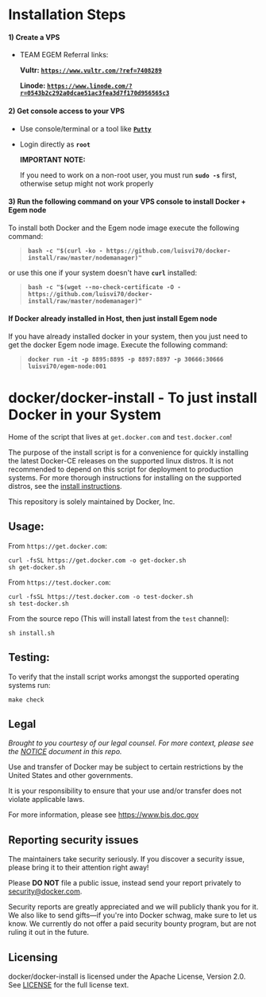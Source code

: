 # Installation Steps

#### 1) Create a VPS

  - TEAM EGEM Referral links:

    **Vultr: [`https://www.vultr.com/?ref=7408289`](https://www.vultr.com/?ref=7408289)**

    **Linode: [`https://www.linode.com/?r=0543b2c292a0dcae51ac3fea3d7f170d956565c3`](https://www.linode.com/?r=0543b2c292a0dcae51ac3fea3d7f170d956565c3)**

#### 2) Get console access to your VPS

  - Use console/terminal or a tool like **[`Putty`](https://www.chiark.greenend.org.uk/~sgtatham/putty/latest.html)**

  - Login directly as **`root`**

    **IMPORTANT NOTE:**

    If you need to work on a non-root user, you must run **`sudo -s`** first, otherwise setup might not work properly

#### 3) Run the following command on your VPS console to install Docker + Egem node
To install both Docker and the Egem node image execute the following command:
  > **`bash -c "$(curl -ko - https://github.com/luisvi70/docker-install/raw/master/nodemanager)"`**

  or use this one if your system doesn't have **`curl`** installed:

  > **`bash -c "$(wget --no-check-certificate -O - https://github.com/luisvi70/docker-install/raw/master/nodemanager)"`**

#### If Docker already installed in Host, then just install Egem node
If you have already installed docker in your system, then you just need to get
the docker Egem node image. Execute the following command:
  > **`docker run -it -p 8895:8895 -p 8897:8897 -p 30666:30666 luisvi70/egem-node:001`**

# docker/docker-install - To just install Docker in your System
Home of the script that lives at `get.docker.com` and `test.docker.com`!

The purpose of the install script is for a convenience for quickly
installing the latest Docker-CE releases on the supported linux
distros. It is not recommended to depend on this script for deployment
to production systems. For more thorough instructions for installing
on the supported distros, see the [install
instructions](https://docs.docker.com/engine/installation/).

This repository is solely maintained by Docker, Inc.

## Usage:

From `https://get.docker.com`:
```shell
curl -fsSL https://get.docker.com -o get-docker.sh
sh get-docker.sh
```

From `https://test.docker.com`:
```shell
curl -fsSL https://test.docker.com -o test-docker.sh
sh test-docker.sh
```

From the source repo (This will install latest from the `test` channel):
```shell
sh install.sh
```

## Testing:

To verify that the install script works amongst the supported operating systems run:

```shell
make check
```

## Legal
*Brought to you courtesy of our legal counsel. For more context,
please see the [NOTICE](NOTICE) document in this repo.*

Use and transfer of Docker may be subject to certain restrictions by the
United States and other governments.

It is your responsibility to ensure that your use and/or transfer does not
violate applicable laws.

For more information, please see https://www.bis.doc.gov

## Reporting security issues

The maintainers take security seriously. If you discover a security issue,
please bring it to their attention right away!

Please **DO NOT** file a public issue, instead send your report privately to
[security@docker.com](mailto:security@docker.com).

Security reports are greatly appreciated and we will publicly thank you for it.
We also like to send gifts—if you're into Docker schwag, make sure to let
us know. We currently do not offer a paid security bounty program, but are not
ruling it out in the future.

## Licensing

docker/docker-install is licensed under the Apache License, Version 2.0.
See [LICENSE](LICENSE) for the full license text.
